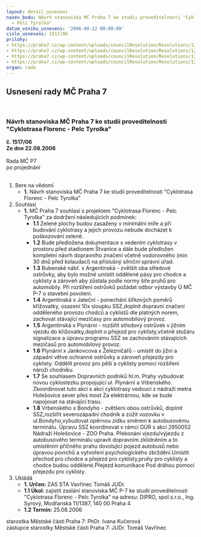 ```yaml
---
layout: detail_usneseni
nazev_bodu: Návrh stanoviska MČ Praha 7 ke studii proveditelnosti "Cyklotrasa Florenc
  - Pelc Tyrolka"
datum_vzniku_usneseni: '2006-08-22 00:00:00'
cislo_usneseni: 1517/06
prilohy:
- https://praha7.cz/wp-content/uploads/councilResolution/Resolutions/12171/44-ckt_1.doc
- https://praha7.cz/wp-content/uploads/councilResolution/Resolutions/12171/44-ckt_2.doc
- https://praha7.cz/wp-content/uploads/councilResolution/Resolutions/12171/44-ckt_3_1.doc
- https://praha7.cz/wp-content/uploads/councilResolution/Resolutions/12171/44-ckt_3_2.doc
organ: rada
---
```

<div id="ucUsn_pList" class="usn">
	<span><h2>Usnesení rady MČ Praha 7 </h2>
<br></span><div class="standBody">
<span><h3>Návrh stanoviska MČ Praha 7 ke studii proveditelnosti "Cyklotrasa Florenc - Pelc Tyrolka"</h3></span><div class="center">
		<strong>č. 1517/06</strong><br>
	</div>
<div class="center">
		<strong>Ze dne 22.08.2006</strong><br><br>
	</div>Rada MČ P7<br> po projednání<br><br><ol>
<li>Bere na vědomí<ul><li>
<strong>1.</strong> Návrh stanoviska MČ Praha 7 ke studii proveditelnosti "Cyklotrasa Florenc - Pelc Tyrolka"</li></ul>
</li>
<li>Souhlasí<ul><li>
<strong>1.</strong> MČ Praha 7 souhlasí s projektem "Cyklotrasa Florenc - Pelc Tyrolka" za dodržení následujících podmínek:<ul>
<li>
<strong>1.1</strong> Zelené plochy budou zasaženy v minimální míře a při budování cyklotrasy a jejich provozu nebude docházet k poškozování zeleně.</li>
<li>
<strong>1.2</strong> Bude předložena dokumentace s vedením cyklotrasy v prostoru před stadionem Štvanice a dále bude předložen kompletní návrh dopravního značení včetně vodorovného (min 30 dnů před kolaudací) na příslušný silniční správní úřad.</li>
<li>
<strong>1.3</strong> Bubenské nábř. x Argentinská - zvětšit oba středové ostrůvky, aby bylo možné umístit oddělené pásy pro chodce a cyklisty a zároveň aby zůstala podle normy šíře pruhů pro automobily. Při rozšíření ostrůvků požádat odbor výstavby Ú MČ P-7 o stavební povolení.</li>
<li>
<strong>1.4</strong> Argentinská x Jateční - ponechání šířkových poměrů křižovatky, osazení 10x sloupku SSZ,doplnit dopravní značení odděleného provozu chodců a cyklistů dle platných norem, zachovat stávající mezičasy pro automobilový provoz.</li>
<li>
<strong>1.5</strong> Argentinská x Plynární - rozšířit středový ostrůvek v jižním vjezdu do křižovatky,doplnit o přejezd pro cyklisty,včetně stožáru signalizace a úpravu programu SSZ se zachováním stávajících mezičasů pro automobilový provoz.</li>
<li>
<strong>1.6</strong> Plynární x Jankovcova x Železničářů - umístit do jižní a západní větve ochranné ostrůvky a zároveň přejezdy pro cyklisty. Oddělit provoz pro pěší a cyklisty pomocí rozšíření nároží chodníku.</li>
<li>
<strong>1.7</strong> Se souhlasem Dopravních podniků hl.m. Prahy vybudovat novou cyklostezku propojující ul. Plynární a Vrbenského. Zkoordinovat tuto akci s akcí cyklotrasy vedoucí z nádraží metra Holešovice sever přes most Za elektrárnou, kde se bude napojovat na stávající trasu.</li>
<li>
<strong>1.8</strong> Vrbenského x Bondyho - zvětšení obou ostrůvků, doplnit SSZ,rozšířit severozápadní chodník a zúžit vozovku v ul.Bondyho,vybudovat opěrnou zídku směrem k autobusovému terminálu. Úpravu SSZ koordinovat v rámci DÚR s akcí 2950052 Nádraží Holešovice - ZOO Praha. Překonání vjezdu/výjezdu z autobusového terminálu upravit dopravním zklidněním a to umístěním příčného prahu dovolující pojezd autobusů nebo úpravou povrchů a vytvoření psychologického zbrždění.Umístit přechod pro chodce a přejezd pro cyklisty,pruhy pro cyklisty a chodce budou oddělené.Přejezd komunikace Pod dráhou pomocí přejezdu pro cyklisty.</li>
</ul>
</li></ul>
</li>
<li>Ukládá<ul>
<li>
<strong>1. Určen: </strong>ZAS STA Vavřinec Tomáš JUDr.</li>
<li>
<strong>1.1 Úkol: </strong>zajistit zaslání stanoviska MČ P-7 ke studii proveditelnosti "Cyklotrasa Florenc - Pelc Tyrolka" na adresu: DIPRO, spol.s.r.o., Ing. Syrový, Modřanská 11/1387, 140 00 Praha 4</li>
<li>
<strong>1.2 Termín: </strong>25.08.2006</li>
</ul>
</li>
</ol>starostka Městské části Praha 7: PhDr. Ivana Kučerová<br>zástupce starostky Městské části Praha 7: JUDr. Tomáš Vavřinec 
</div>
</div>